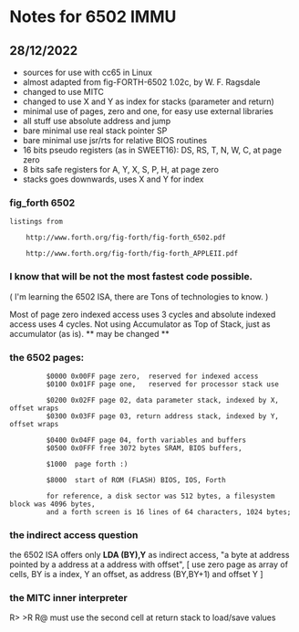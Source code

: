 # Notes for 6502 IMMU


## 28/12/2022
 
 - sources for use with cc65 in Linux
 - almost adapted from fig-FORTH-6502 1.02c, by W. F. Ragsdale
 - changed to use MITC
 - changed to use X and Y as index for stacks (parameter and return)
 - minimal use of pages, zero and one, for easy use external libraries
 - all stuff use absolute address and jump 
 - bare minimal use real stack pointer SP 
 - bare minimal use jsr/rts for relative BIOS routines
 - 16 bits pseudo registers (as in SWEET16): DS, RS, T, N, W, C, at page zero
 - 8 bits safe registers for A, Y, X, S, P, H, at page zero
 - stacks goes downwards, uses X and Y for index
 
 ### fig_forth 6502

    listings from 

        http://www.forth.org/fig-forth/fig-forth_6502.pdf

        http://www.forth.org/fig-forth/fig-forth_APPLEII.pdf

 ### I know that will be not the most fastest code possible.  
 
 ( I'm learning the 6502 ISA, there are Tons of technologies to know. )
 
 Most of page zero indexed access uses 3 cycles and absolute indexed access uses 4 cycles.
 Not using Accumulator as Top of Stack, just as accumulator (as is). ** may be changed **
 
 ### the 6502 pages:
 
             $0000 0x00FF page zero,  reserved for indexed access
             $0100 0x01FF page one,   reserved for processor stack use
             
             $0200 0x02FF page 02, data parameter stack, indexed by X, offset wraps
             $0300 0x03FF page 03, return address stack, indexed by Y, offset wraps
             
             $0400 0x04FF page 04, forth variables and buffers 
             $0500 0x0FFF free 3072 bytes SRAM, BIOS buffers, 
             
             $1000  page forth :)
             
             $8000  start of ROM (FLASH) BIOS, IOS, Forth
             
             for reference, a disk sector was 512 bytes, a filesystem block was 4096 bytes, 
             and a forth screen is 16 lines of 64 characters, 1024 bytes;
             
 ### the indirect access question

   the 6502 ISA offers only **LDA (BY),Y** as indirect access, "a byte at address pointed by a address at a address with offset",
   [ use zero page as array of cells, BY is a index, Y an offset, as address (BY,BY+1) and offset Y ] 

 ### the MITC inner interpreter

   R> >R R@ must use the second cell at return stack to load/save values
 
 

